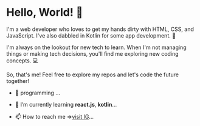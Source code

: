 # Hello, World! 👋
I'm a web developer who loves to get my hands dirty with HTML, CSS, and JavaScript. I've also dabbled in Kotlin for some app development. 🚀


I'm always on the lookout for new tech to learn. When I'm not managing things or making tech decisions, you'll find me exploring new coding concepts. 💻

So, that's me! Feel free to explore my repos and let's code the future together!
- 👀  programming ...
- 🌱 I’m currently learning <b>react.js</b>, <b>kotlin</b>...

- 📫 How to reach me =><a href="https://www.instagram.com/aka_director" target="_blank">visit IG</a>...


<!---
akasaam/akasaam is a ✨ special ✨ repository because its `README.md` (this file) appears on your GitHub profile.
You can click the Preview link to take a look at your changes.
--->
